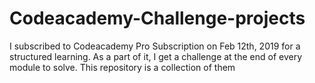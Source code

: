 # Codeacademy-Challenge-projects
I subscribed to Codeacademy Pro Subscription on Feb 12th, 2019 for a structured learning. As a part of it, I get a challenge at the end of every module to solve. This repository is a collection of them
